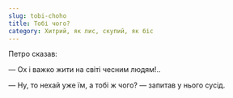 ```yaml
---
slug: tobi-choho
title: Тобі чого?
category: Хитрий, як лис, скупий, як біс
---
```

Петро сказав:

— Ох і важко жити на світі чесним людям!..

— Ну, то нехай уже їм, а тобі ж чого? — запитав у нього сусід.
